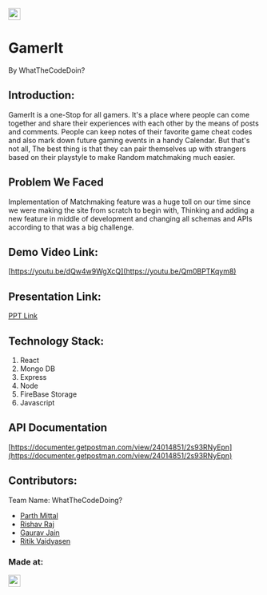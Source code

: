 <a href="https://hack36.com"> <img src="https://i.postimg.cc/RFFWF4vg/built-at-hack.jpg" height=24px> </a>

# GamerIt
By WhatTheCodeDoin?

## Introduction:
  GamerIt is a one-Stop for all gamers. It's a place where people can come together and share their experiences with each other by the means of posts and comments. People can keep notes of their favorite game cheat codes and also mark down future gaming events in a handy Calendar. But that's not all, The best thing is that they can pair themselves up with strangers based on their playstyle to make Random matchmaking much easier.
  
## Problem We Faced
  Implementation of Matchmaking feature was a huge toll on our time since we were making the site from scratch to begin with, Thinking and adding a new feature in middle of development and changing all schemas and APIs according to that was a big challenge.
  
## Demo Video Link:
  [https://youtu.be/dQw4w9WgXcQ](https://youtu.be/Qm0BPTKqym8)
  
## Presentation Link:
  [PPT Link](https://drive.google.com/file/d/1m1AriT8eDP2q2D3QhalNyRt8e_B60Jr8/view?usp=share_link)
  

## Technology Stack:
  1) React
  2) Mongo DB
  3) Express
  4) Node
  5) FireBase Storage
  6) Javascript

## API Documentation
[https://documenter.getpostman.com/view/24014851/2s93RNyEpn](https://documenter.getpostman.com/view/24014851/2s93RNyEpn)

## Contributors:

Team Name: WhatTheCodeDoing?

* [Parth Mittal](https://github.com/Parthtrap)
* [Rishav Raj](https://github.com/Kitashi14)
* [Gaurav Jain](https://github.com/Gauarv-Jain)
* [Ritik Vaidyasen](https://github.com/vaidyasen)


### Made at:
<a href="https://hack36.com"> <img src="https://i.postimg.cc/RFFWF4vg/built-at-hack.jpg" height=24px> </a>
